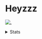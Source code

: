 # Heyzzz  

[![.](https://skillicons.dev/icons?i=js,java)](https://skillicons.dev)  

<details>
<summary>Stats</summary
<!--START_SECTION:waka-->

```txt
TypeScript   6 hrs           ███████████████▒░░░░░░░░░   61.76 %
C++          55 mins         ██▒░░░░░░░░░░░░░░░░░░░░░░   09.50 %
JavaScript   42 mins         █▓░░░░░░░░░░░░░░░░░░░░░░░   07.27 %
Other        38 mins         █▓░░░░░░░░░░░░░░░░░░░░░░░   06.54 %
Java         29 mins         █▒░░░░░░░░░░░░░░░░░░░░░░░   05.06 %
```

<!--END_SECTION:waka-->
</details>
